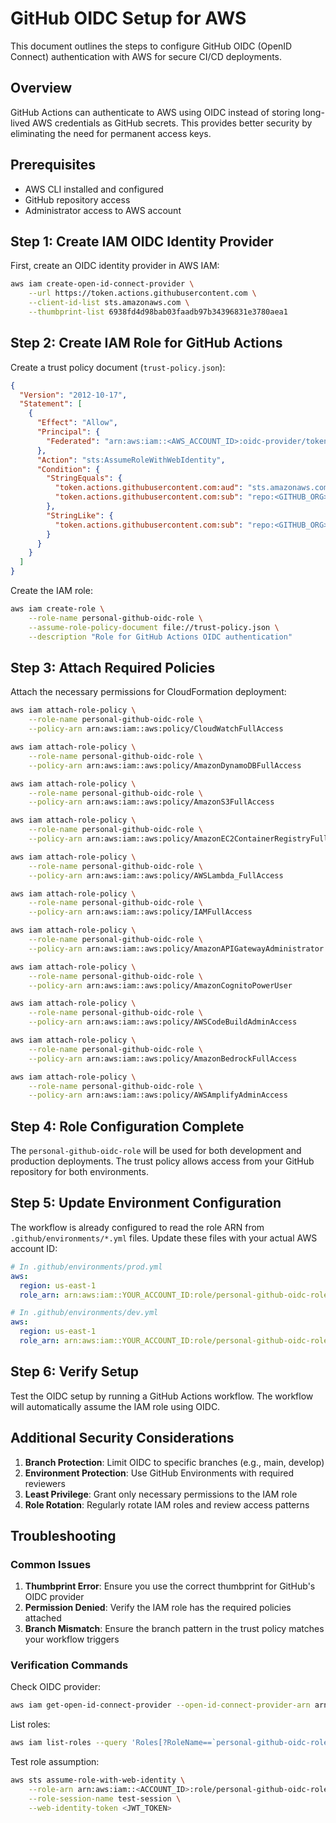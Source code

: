# GitHub OIDC Setup for AWS

This document outlines the steps to configure GitHub OIDC (OpenID Connect) authentication with AWS for secure CI/CD deployments.

## Overview

GitHub Actions can authenticate to AWS using OIDC instead of storing long-lived AWS credentials as GitHub secrets. This provides better security by eliminating the need for permanent access keys.

## Prerequisites

- AWS CLI installed and configured
- GitHub repository access
- Administrator access to AWS account

## Step 1: Create IAM OIDC Identity Provider

First, create an OIDC identity provider in AWS IAM:

```bash
aws iam create-open-id-connect-provider \
    --url https://token.actions.githubusercontent.com \
    --client-id-list sts.amazonaws.com \
    --thumbprint-list 6938fd4d98bab03faadb97b34396831e3780aea1
```

## Step 2: Create IAM Role for GitHub Actions

Create a trust policy document (`trust-policy.json`):

```json
{
  "Version": "2012-10-17",
  "Statement": [
    {
      "Effect": "Allow",
      "Principal": {
        "Federated": "arn:aws:iam::<AWS_ACCOUNT_ID>:oidc-provider/token.actions.githubusercontent.com"
      },
      "Action": "sts:AssumeRoleWithWebIdentity",
      "Condition": {
        "StringEquals": {
          "token.actions.githubusercontent.com:aud": "sts.amazonaws.com",
          "token.actions.githubusercontent.com:sub": "repo:<GITHUB_ORG>/<GITHUB_REPO>:ref:refs/heads/main"
        },
        "StringLike": {
          "token.actions.githubusercontent.com:sub": "repo:<GITHUB_ORG>/<GITHUB_REPO>:ref:refs/heads/*"
        }
      }
    }
  ]
}
```

Create the IAM role:

```bash
aws iam create-role \
    --role-name personal-github-oidc-role \
    --assume-role-policy-document file://trust-policy.json \
    --description "Role for GitHub Actions OIDC authentication"
```

## Step 3: Attach Required Policies

Attach the necessary permissions for CloudFormation deployment:

```bash
aws iam attach-role-policy \
    --role-name personal-github-oidc-role \
    --policy-arn arn:aws:iam::aws:policy/CloudWatchFullAccess

aws iam attach-role-policy \
    --role-name personal-github-oidc-role \
    --policy-arn arn:aws:iam::aws:policy/AmazonDynamoDBFullAccess

aws iam attach-role-policy \
    --role-name personal-github-oidc-role \
    --policy-arn arn:aws:iam::aws:policy/AmazonS3FullAccess

aws iam attach-role-policy \
    --role-name personal-github-oidc-role \
    --policy-arn arn:aws:iam::aws:policy/AmazonEC2ContainerRegistryFullAccess

aws iam attach-role-policy \
    --role-name personal-github-oidc-role \
    --policy-arn arn:aws:iam::aws:policy/AWSLambda_FullAccess

aws iam attach-role-policy \
    --role-name personal-github-oidc-role \
    --policy-arn arn:aws:iam::aws:policy/IAMFullAccess

aws iam attach-role-policy \
    --role-name personal-github-oidc-role \
    --policy-arn arn:aws:iam::aws:policy/AmazonAPIGatewayAdministrator

aws iam attach-role-policy \
    --role-name personal-github-oidc-role \
    --policy-arn arn:aws:iam::aws:policy/AmazonCognitoPowerUser

aws iam attach-role-policy \
    --role-name personal-github-oidc-role \
    --policy-arn arn:aws:iam::aws:policy/AWSCodeBuildAdminAccess

aws iam attach-role-policy \
    --role-name personal-github-oidc-role \
    --policy-arn arn:aws:iam::aws:policy/AmazonBedrockFullAccess

aws iam attach-role-policy \
    --role-name personal-github-oidc-role \
    --policy-arn arn:aws:iam::aws:policy/AWSAmplifyAdminAccess
```

## Step 4: Role Configuration Complete

The `personal-github-oidc-role` will be used for both development and production deployments. The trust policy allows access from your GitHub repository for both environments.

## Step 5: Update Environment Configuration

The workflow is already configured to read the role ARN from `.github/environments/*.yml` files. Update these files with your actual AWS account ID:

```yaml
# In .github/environments/prod.yml
aws:
  region: us-east-1
  role_arn: arn:aws:iam::YOUR_ACCOUNT_ID:role/personal-github-oidc-role

# In .github/environments/dev.yml
aws:
  region: us-east-1
  role_arn: arn:aws:iam::YOUR_ACCOUNT_ID:role/personal-github-oidc-role
```

## Step 6: Verify Setup

Test the OIDC setup by running a GitHub Actions workflow. The workflow will automatically assume the IAM role using OIDC.

## Additional Security Considerations

1. **Branch Protection**: Limit OIDC to specific branches (e.g., main, develop)
2. **Environment Protection**: Use GitHub Environments with required reviewers
3. **Least Privilege**: Grant only necessary permissions to the IAM role
4. **Role Rotation**: Regularly rotate IAM roles and review access patterns

## Troubleshooting

### Common Issues

1. **Thumbprint Error**: Ensure you use the correct thumbprint for GitHub's OIDC provider
2. **Permission Denied**: Verify the IAM role has the required policies attached
3. **Branch Mismatch**: Ensure the branch pattern in the trust policy matches your workflow triggers

### Verification Commands

Check OIDC provider:
```bash
aws iam get-open-id-connect-provider --open-id-connect-provider-arn arn:aws:iam::<ACCOUNT_ID>:oidc-provider/token.actions.githubusercontent.com
```

List roles:
```bash
aws iam list-roles --query 'Roles[?RoleName==`personal-github-oidc-role`].RoleName'
```

Test role assumption:
```bash
aws sts assume-role-with-web-identity \
    --role-arn arn:aws:iam::<ACCOUNT_ID>:role/personal-github-oidc-role \
    --role-session-name test-session \
    --web-identity-token <JWT_TOKEN>
```
